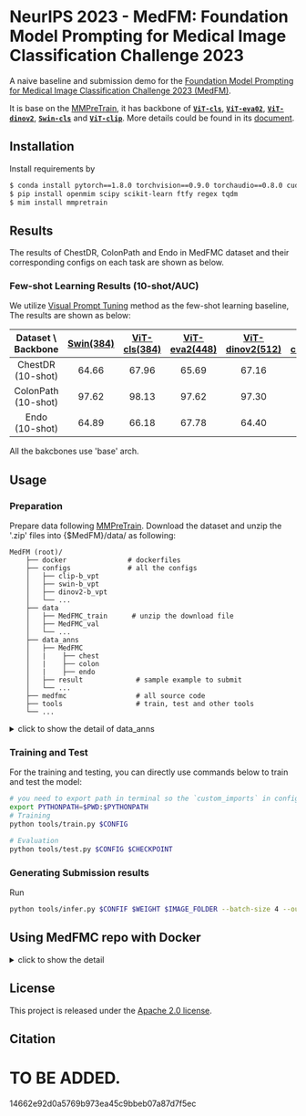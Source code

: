 
# NeurIPS 2023 - MedFM: Foundation Model Prompting for Medical Image Classification Challenge 2023

A naive baseline and submission demo for the [Foundation Model Prompting for Medical Image Classification Challenge 2023 (MedFM)](https://medfm2023.grand-challenge.org/medfm2023/).

It is base on the [MMPreTrain](https://github.com/open-mmlab/mmpretrain), it has backbone of [**`ViT-cls`**](./configs/vit-b_vpt/), [**`ViT-eva02`**](./configs/eva-b_vpt/), [**`ViT-dinov2`**](./configs/dinov2-b_vpt/), [**`Swin-cls`**](./configs/swin-b_vpt/) and [**`ViT-clip`**](./configs/clip-b_vpt/). More details could be found in its [document](https://mmpretrain.readthedocs.io/en/latest/index.html).

## Installation

Install requirements by

```bash
$ conda install pytorch==1.8.0 torchvision==0.9.0 torchaudio==0.8.0 cudatoolkit=10.1 -c pytorch
$ pip install openmim scipy scikit-learn ftfy regex tqdm
$ mim install mmpretrain
```

## Results

The results of ChestDR, ColonPath and Endo in MedFMC dataset and their corresponding configs on each task are shown as below.

### Few-shot Learning Results (10-shot/AUC)

We utilize [Visual Prompt Tuning](https://github.com/KMnP/vpt) method as the few-shot learning baseline,
The results are shown as below:

| Dataset \ Backbone | [Swin(384)](./configs/swin-b_vpt/) | [ViT-cls(384)](./configs/vit-b_vpt/) | [ViT-eva2(448)](./configs/eva-b_vpt/) | [ViT-dinov2(512)](./configs/dinov2-b_vpt/) | [ViT-clip(384)](./configs/clip-b_vpt/) |
| :-----------------: | :-----------------------------: | :-------------------------------: | :--------------------------------: | :-------------------------------------: | :---------------------------------: |
|  ChestDR (10-shot)  |              64.66              |               67.96               |               65.69               |                  67.16                  |                66.60                |
| ColonPath (10-shot) |              97.62              |               98.13               |               97.62               |                  97.30                  |                98.11                |
|   Endo (10-shot)   |              64.89              |               66.18               |               67.78               |                  64.40                  |                65.79                |

 All the bakcbones use 'base' arch.

## Usage

### Preparation

Prepare data following [MMPreTrain](https://github.com/open-mmlab/mmpretrain). Download the dataset and unzip the '.zip' files into {$MedFM}/data/ as following:

```text
MedFM (root)/
    ├── docker               # dockerfiles
    ├── configs              # all the configs
    │   ├── clip-b_vpt
    │   ├── swin-b_vpt
    │   ├── dinov2-b_vpt
    │   └── ...
    ├── data             
    │   ├── MedFMC_train      # unzip the download file
    │   ├── MedFMC_val
    │   └── ...
    ├── data_anns
    │   ├── MedFMC
    │   |    ├── chest
    │   |    ├── colon
    │   |    ├── endo
    │   ├── result             # sample example to submit 
    │   └── ...
    ├── medfmc                 # all source code
    ├── tools                  # train, test and other tools
    └── ...
```

<details><summary>click to show the detail of data_anns</summary>

Noted that the `.txt` files includes data split information for fully supervised learning and few-shot learning tasks.
The public dataset is splited to `trainval.txt` and `test_WithLabel.txt`, and `trainval.txt` is also splited to `train_20.txt` and `val_20.txt` where `20` means the training data makes up 20% of `trainval.txt`.
And the `test_WithoutLabel.txt` of each dataset is validation set.

Corresponding `.txt` files are stored at `./data_anns/` folder, the few-shot learning data split files `{dataset}_{N_shot}-shot_train/val_exp{N_exp}.txt` could also be generated as below:

```shell
python tools/generate_few-shot_file.py
```

Where `N_shot` is 1,5 and 10, respectively, the shot is of patient(i.e., 1-shot means images of certain one patient are all counted as one), not number of images.

The `images` in each dataset folder contains its images, which could be achieved from original dataset.

</details>

### Training and Test

For the training and testing, you can directly use commands below to train and test the model:

```bash
# you need to export path in terminal so the `custom_imports` in config would work
export PYTHONPATH=$PWD:$PYTHONPATH
# Training
python tools/train.py $CONFIG

# Evaluation
python tools/test.py $CONFIG $CHECKPOINT 

```

### Generating Submission results

Run

```bash
python tools/infer.py $CONFIF $WEIGHT $IMAGE_FOLDER --batch-size 4 --out $OUT_FILE_PATH
```

## Using MedFMC repo with Docker

<details><summary>click to show the detail</summary>

More details of Docker could be found in this [tutorial](https://nbviewer.org/github/ericspod/ContainersForCollaboration/blob/master/ContainersForCollaboration.ipynb).

### Preparation of Docker

We provide a [Dockerfile](./docker/Dockerfile) to build an image. Ensure that your [docker version](https://docs.docker.com/engine/install/) >=19.03.

```
# build an image with PyTorch 1.11, CUDA 11.3
# If you prefer other versions, just modified the Dockerfile
docker build -t medfmc docker/
```

Run it with

```
docker run --gpus all --shm-size=8g -it -v {DATA_DIR}:/medfmc/data medfmc
```

### Build Docker and make sanity test

The submitted docker will be evaluated by the following command:

```bash
docker container run --gpus all --shm-size=8g -m 28G -it --name teamname --rm -v $PWD:/medfmc_exp -v $PWD/data:/medfmc_exp/data teamname:latest /bin/bash -c "sh /medfmc_exp/run.sh"
```

- `--gpus`: specify the available GPU during inference
- `-m`: spedify the maximum RAM
- `--name`: container name during running
- `--rm`: remove the container after running
- `-v $PWD:/medfmc_exp`: map local codebase folder to Docker `medfmc_exp` folder.
- `-v $PWD/data:/medfmc_exp/data`: map local codebase folder to Docker `medfmc_exp/data` folder.
- `teamname:latest`: docker image name (should be `teamname`) and its version tag. **The version tag should be `latest`**. Please do not use `v0`, `v1`... as the version tag
- `/bin/bash -c "sh run.sh"`: start the prediction command.

Assuming the team name is `baseline`, the Docker build command is

```shell
docker build -t baseline .
```

> During the inference, please monitor the GPU memory consumption using `watch nvidia-smi`. The GPU memory consumption should be less than 10G. Otherwise, it will run into an OOM error on the official evaluation server.

### 3) Save Docker

```shell
docker save baseline | gzip -c > baseline.tar.gz
```

</details>

## License

This project is released under the [Apache 2.0 license](LICENSE).

## Citation

TO BE ADDED.
============

14662e92d0a5769b973ea45c9bbeb07a87d7f5ec
